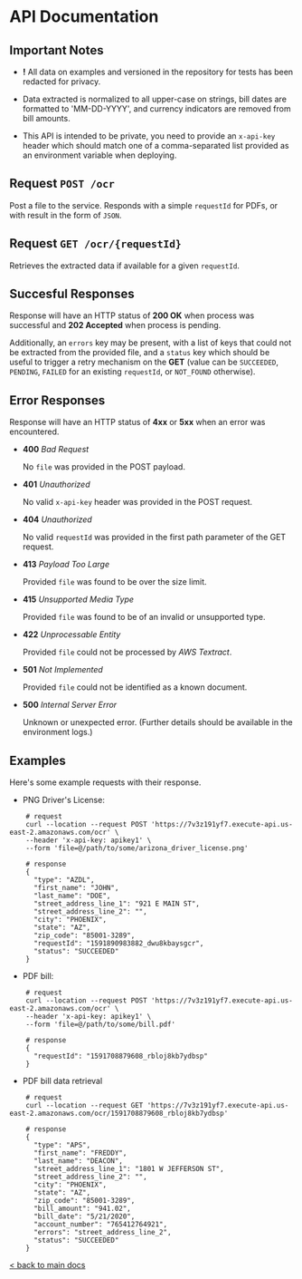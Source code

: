 # API Documentation

## Important Notes

- **!** All data on examples and versioned in the repository for tests has been
redacted for privacy.

- Data extracted is normalized to all upper-case on strings, bill dates are
formatted to 'MM-DD-YYYY', and currency indicators are removed from bill amounts.

- This API is intended to be private, you need to provide an `x-api-key` header which
should match one of a comma-separated list provided as an environment variable when
deploying.

## Request `POST /ocr`

Post a file to the service. Responds with a simple `requestId` for PDFs, or with
result in the form of `JSON`.

## Request `GET /ocr/{requestId}`

Retrieves the extracted data if available for a given `requestId`.

## Succesful Responses

Response will have an HTTP status of **200 OK** when process was successful and
**202 Accepted** when process is pending.

Additionally, an `errors` key may be present, with a list of keys that could not
be extracted from the provided file, and a `status` key which should be useful to
trigger a retry mechanism on the **GET** (value can be `SUCCEEDED`, `PENDING`,
`FAILED` for an existing `requestId`, or `NOT_FOUND` otherwise).


## Error Responses

Response will have an HTTP status of **4xx** or **5xx** when an error was encountered.

- **400** _Bad Request_

  No `file` was provided in the POST payload.


- **401** _Unauthorized_

  No valid `x-api-key` header was provided in the POST request.


- **404** _Unauthorized_

  No valid `requestId` was provided in the first path parameter of the GET request.


- **413** _Payload Too Large_

  Provided `file` was found to be over the size limit.


- **415** _Unsupported Media Type_

  Provided `file` was found to be of an invalid or unsupported type.


- **422** _Unprocessable Entity_

  Provided `file` could not be processed by _AWS Textract_.


- **501** _Not Implemented_

  Provided `file` could not be identified as a known document.


- **500** _Internal Server Error_

  Unknown or unexpected error. (Further details should be available in the environment logs.)

## Examples

  Here's some example requests with their response.


- PNG Driver's License:

```
    # request
    curl --location --request POST 'https://7v3z191yf7.execute-api.us-east-2.amazonaws.com/ocr' \
    --header 'x-api-key: apikey1' \
    --form 'file=@/path/to/some/arizona_driver_license.png'

    # response
    {
      "type": "AZDL",
      "first_name": "JOHN",
      "last_name": "DOE",
      "street_address_line_1": "921 E MAIN ST",
      "street_address_line_2": "",
      "city": "PHOENIX",
      "state": "AZ",
      "zip_code": "85001-3289",
      "requestId": "1591890983882_dwu8kbaysgcr",
      "status": "SUCCEEDED"
    }
```

- PDF bill:

```
    # request
    curl --location --request POST 'https://7v3z191yf7.execute-api.us-east-2.amazonaws.com/ocr' \
    --header 'x-api-key: apikey1' \
    --form 'file=@/path/to/some/bill.pdf'

    # response
    {
      "requestId": "1591708879608_rbloj8kb7ydbsp"
    }
```

- PDF bill data retrieval

```
    # request
    curl --location --request GET 'https://7v3z191yf7.execute-api.us-east-2.amazonaws.com/ocr/1591708879608_rbloj8kb7ydbsp'

    # response
    {
      "type": "APS",
      "first_name": "FREDDY",
      "last_name": "DEACON",
      "street_address_line_1": "1801 W JEFFERSON ST",
      "street_address_line_2": "",
      "city": "PHOENIX",
      "state": "AZ",
      "zip_code": "85001-3289",
      "bill_amount": "941.02",
      "bill_date": "5/21/2020",
      "account_number": "765412764921",
      "errors": "street_address_line_2",
      "status": "SUCCEEDED"
    }
```

[< back to main docs](./README.md)

